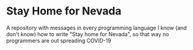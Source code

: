 # Stay Home for Nevada
A repository with messages in every programming language I know (and don't know) how to write "Stay home for Nevada", so that way no programmers are out spreading COVID-19
